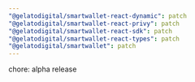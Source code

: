 ```yaml
---
"@gelatodigital/smartwallet-react-dynamic": patch
"@gelatodigital/smartwallet-react-privy": patch
"@gelatodigital/smartwallet-react-sdk": patch
"@gelatodigital/smartwallet-react-types": patch
"@gelatodigital/smartwallet": patch
---
```


chore: alpha release

